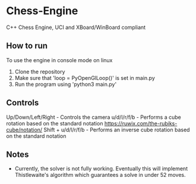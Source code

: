 # Chess-Engine

C++ Chess Engine, UCI and XBoard/WinBoard compliant

## How to run
To use the engine in console mode on linux
1. Clone the repository
2. Make sure that 'loop = PyOpenGlLoop()' is set in main.py
3. Run the program using 'python3 main.py'

## Controls
Up/Down/Left/Right - Controls the camera
u/d/l/r/f/b - Performs a cube rotation based on the standard notation https://ruwix.com/the-rubiks-cube/notation/
Shift + u/d/l/r/f/b - Performs an inverse cube rotation based on the standard notation

## Notes
* Currently, the solver is not fully working. Eventually this will implement Thistlewaite's algorithm which guarantees a solve in under 52 moves.
